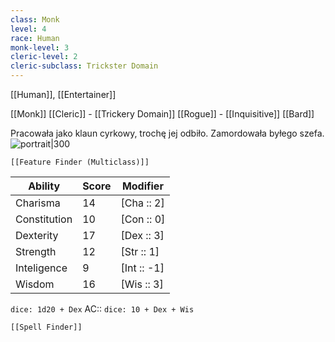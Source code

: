 ```yaml
---
class: Monk
level: 4
race: Human
monk-level: 3
cleric-level: 2
cleric-subclass: Trickster Domain
---
```

[[Human]], [[Entertainer]]

[[Monk]] 
[[Cleric]] - [[Trickery Domain]]
[[Rogue]] - [[Inquisitive]]
[[Bard]]

Pracowała jako klaun cyrkowy, trochę jej odbiło. Zamordowała byłego szefa.
![portrait|300](gXMs4yi0.jpg)


```meta-bind-embed
[[Feature Finder (Multiclass)]]
```


| Ability      | Score | Modifier    |
| ------------ | ----- | ----------- |
| Charisma     | 14    | [Cha :: 2]  |
| Constitution | 10    | [Con :: 0]  |
| Dexterity    | 17    | [Dex :: 3]  |
| Strength     | 12    | [Str :: 1]  |
| Inteligence  | 9     | [Int :: -1] |
| Wisdom       | 16    | [Wis :: 3]  |

`dice: 1d20 + Dex`
AC:: `dice: 10 + Dex + Wis`


```meta-bind-embed
[[Spell Finder]]
```
